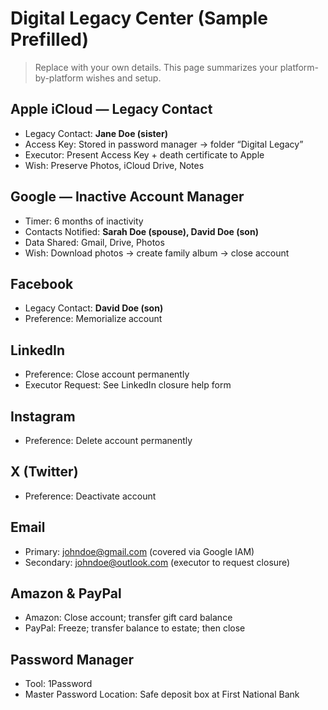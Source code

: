 # Digital Legacy Center (Sample Prefilled)

> Replace with your own details. This page summarizes your platform-by-platform wishes and setup.

## Apple iCloud — Legacy Contact
- Legacy Contact: **Jane Doe (sister)**
- Access Key: Stored in password manager → folder “Digital Legacy”
- Executor: Present Access Key + death certificate to Apple
- Wish: Preserve Photos, iCloud Drive, Notes

## Google — Inactive Account Manager
- Timer: 6 months of inactivity
- Contacts Notified: **Sarah Doe (spouse), David Doe (son)**
- Data Shared: Gmail, Drive, Photos
- Wish: Download photos → create family album → close account

## Facebook
- Legacy Contact: **David Doe (son)**
- Preference: Memorialize account

## LinkedIn
- Preference: Close account permanently
- Executor Request: See LinkedIn closure help form

## Instagram
- Preference: Delete account permanently

## X (Twitter)
- Preference: Deactivate account

## Email
- Primary: johndoe@gmail.com (covered via Google IAM)
- Secondary: johndoe@outlook.com (executor to request closure)

## Amazon & PayPal
- Amazon: Close account; transfer gift card balance
- PayPal: Freeze; transfer balance to estate; then close

## Password Manager
- Tool: 1Password
- Master Password Location: Safe deposit box at First National Bank
